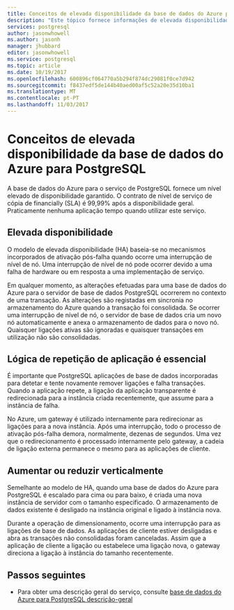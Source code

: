 ```yaml
---
title: Conceitos de elevada disponibilidade da base de dados do Azure para PostgreSQL | Microsoft Docs
description: "Este tópico fornece informações de elevada disponibilidade, quando utilizar a base de dados do Azure para PostgreSQL"
services: postgresql
author: jasonwhowell
ms.author: jasonh
manager: jhubbard
editor: jasonwhowell
ms.service: postgresql
ms.topic: article
ms.date: 10/19/2017
ms.openlocfilehash: 600896cf064770a5b294f874dc29081f0ce7d942
ms.sourcegitcommit: f8437edf5de144b40aed00af5c52a20e35d10ba1
ms.translationtype: MT
ms.contentlocale: pt-PT
ms.lasthandoff: 11/03/2017
---
```

# <a name="high-availability-concepts-in-azure-database-for-postgresql"></a>Conceitos de elevada disponibilidade da base de dados do Azure para PostgreSQL
A base de dados do Azure para o serviço de PostgreSQL fornece um nível elevado de disponibilidade garantido. O contrato de nível de serviço de cópia de financially (SLA) é 99,99% após a disponibilidade geral. Praticamente nenhuma aplicação tempo quando utilizar este serviço.

## <a name="high-availability"></a>Elevada disponibilidade
O modelo de elevada disponibilidade (HA) baseia-se no mecanismos incorporados de ativação pós-falha quando ocorre uma interrupção de nível de nó. Uma interrupção de nível de nó pode ocorrer devido a uma falha de hardware ou em resposta a uma implementação de serviço.

Em qualquer momento, as alterações efetuadas para uma base de dados do Azure para o servidor de base de dados PostgreSQL ocorrerem no contexto de uma transação. As alterações são registadas em sincronia no armazenamento do Azure quando a transação foi consolidada. Se ocorrer uma interrupção de nível de nó, o servidor de base de dados cria um novo nó automaticamente e anexa o armazenamento de dados para o novo nó. Quaisquer ligações ativas são ignoradas e quaisquer transações em utilização não são consolidadas.

## <a name="application-retry-logic-is-essential"></a>Lógica de repetição de aplicação é essencial
É importante que PostgreSQL aplicações de base de dados incorporadas para detetar e tente novamente remover ligações e falha transações. Quando a aplicação repete, a ligação da aplicação transparente é redirecionada para a instância criada recentemente, que assume para a instância de falha.

No Azure, um gateway é utilizado internamente para redirecionar as ligações para a nova instância. Após uma interrupção, todo o processo de ativação pós-falha demora, normalmente, dezenas de segundos. Uma vez que o redirecionamento é processado internamente pelo gateway, a cadeia de ligação externa permanece o mesmo para as aplicações de cliente.

## <a name="scaling-up-or-down"></a>Aumentar ou reduzir verticalmente
Semelhante ao modelo de HA, quando uma base de dados do Azure para PostgreSQL é escalado para cima ou para baixo, é criada uma nova instância de servidor com o tamanho especificado. O armazenamento de dados existente é desligado na instância original e ligado à instância nova.

Durante a operação de dimensionamento, ocorre uma interrupção para as ligações de base de dados. As aplicações de cliente estiver desligadas e abra as transações não consolidadas foram canceladas. Assim que a aplicação de cliente a ligação ou estabelece uma ligação nova, o gateway direciona a ligação à instância do tamanho recentemente. 

## <a name="next-steps"></a>Passos seguintes
- Para obter uma descrição geral do serviço, consulte [base de dados do Azure para PostgreSQL descrição-geral](overview.md)
